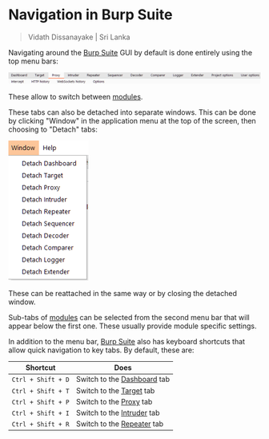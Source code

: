 # Navigation in Burp Suite

> Vidath Dissanayake | Sri Lanka

Navigating around the [Burp Suite](Burp%20Suite.md) GUI by default is done entirely using the top menu bars:

![tabs](assets/images/tabs.png)

These allow to switch between [modules](modules/modules.md).

These tabs can also be detached into separate windows. This can be done by clicking "Window" in the application menu at the top of the screen, then choosing to "Detach" tabs:

![detach windows](assets/images/detach%20windows.png)

These can be reattached in the same way or by closing the detached window.

Sub-tabs of [modules](modules/modules.md) can be selected from the second menu bar that will appear below the first one. These usually provide module specific settings.

In addition to the menu bar, [Burp Suite](Burp%20Suite.md) also has keyboard shortcuts that allow quick navigation to key tabs. By default, these are:

| Shortcut           | Does                                                          |
| ------------------ | ------------------------------------------------------------- |
| `Ctrl + Shift + D` | Switch to the [Dashboard](modules/dashboard/Dashboard.md) tab |
| `Ctrl + Shift + T` | Switch to the [Target](modules/target/Target.md) tab          |
| `Ctrl + Shift + P` | Switch to the [Proxy](modules/proxy/Proxy.md) tab             |
| `Ctrl + Shift + I` | Switch to the [Intruder](modules/intruder/Intruder.md) tab    |
| `Ctrl + Shift + R` | Switch to the [Repeater](modules/repeater/Repeater.md) tab    |
